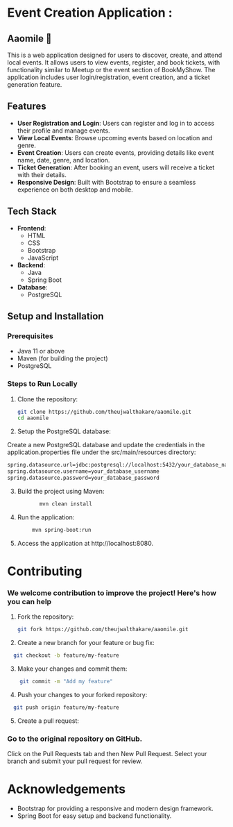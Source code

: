 # Event Creation Application :
## Aaomile 🤝

This is a web application designed for users to discover, create, and attend local events. It allows users to view events, register, and book tickets, with functionality similar to Meetup or the event section of BookMyShow. The application includes user login/registration, event creation, and a ticket generation feature.

## Features

- **User Registration and Login**: Users can register and log in to access their profile and manage events.
- **View Local Events**: Browse upcoming events based on location and genre.
- **Event Creation**: Users can create events, providing details like event name, date, genre, and location.
- **Ticket Generation**: After booking an event, users will receive a ticket with their details.
- **Responsive Design**: Built with Bootstrap to ensure a seamless experience on both desktop and mobile.

## Tech Stack

- **Frontend**:
  - HTML
  - CSS
  - Bootstrap
  - JavaScript
- **Backend**:
  - Java
  - Spring Boot
- **Database**:
  - PostgreSQL

## Setup and Installation

### Prerequisites

- Java 11 or above
- Maven (for building the project)
- PostgreSQL

### Steps to Run Locally

1. Clone the repository:
   ```bash
   git clone https://github.com/theujwalthakare/aaomile.git
   cd aaomile

2. Setup the PostgreSQL database:

Create a new PostgreSQL database and update the credentials in the application.properties file under the src/main/resources directory:
```bash
spring.datasource.url=jdbc:postgresql://localhost:5432/your_database_name
spring.datasource.username=your_database_username
spring.datasource.password=your_database_password
```
3. Build the project using Maven:
   ```bash
          mvn clean install
4. Run the application:
  ```bash
          mvn spring-boot:run
```
5. Access the application at http://localhost:8080.

# Contributing
### We welcome contribution to improve the project! Here's how you can help

1. Fork the repository:
   ```bash
   git fork https://github.com/theujwalthakare/aaomile.git
2. Create a new branch for your feature or bug fix:
  ```bash
    git checkout -b feature/my-feature
```
3. Make your changes and commit them:
  ```bash
      git commit -m "Add my feature"
  ```
4. Push your changes to your forked repository:
```bash
  git push origin feature/my-feature
  ```
5. Create a pull request:

### Go to the original repository on GitHub.
Click on the Pull Requests tab and then New Pull Request.
Select your branch and submit your pull request for review.

# Acknowledgements
- Bootstrap for providing a responsive and modern design framework.
- Spring Boot for easy setup and backend functionality.

